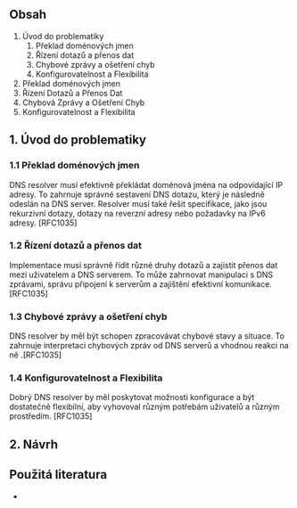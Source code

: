 ## Obsah
1. Úvod do problematiky
    1. Překlad doménových jmen
    2. Řízení dotazů a přenos dat
    3. Chybové zprávy a ošetření chyb
    4. Konfigurovatelnost a Flexibilita
2. Překlad doménových jmen
3. Řízení Dotazů a Přenos Dat
4. Chybová Zprávy a Ošetření Chyb
5. Konfigurovatelnost a Flexibilita
    

## 1. Úvod do problematiky


### 1.1 Překlad doménových jmen

DNS resolver musí efektivně překládat doménová jména na odpovídající IP adresy. To zahrnuje správné sestavení DNS dotazu, který je následně odeslán na DNS server. Resolver musí také řešit specifikace, jako jsou rekurzivní dotazy, dotazy na reverzní adresy nebo požadavky na IPv6 adresy. [RFC1035]

### 1.2 Řízení dotazů a přenos dat

Implementace musí správně řídit různé druhy dotazů a zajistit přenos dat mezi uživatelem a DNS serverem. To může zahrnovat manipulaci s DNS zprávami, správu připojení k serverům a zajištění efektivní komunikace. [RFC1035]

### 1.3 Chybové zprávy a ošetření chyb

DNS resolver by měl být schopen zpracovávat chybové stavy a situace. To zahrnuje interpretaci chybových zpráv od DNS serverů a vhodnou reakci na ně .[RFC1035]

### 1.4 Konfigurovatelnost a Flexibilita

Dobrý DNS resolver by měl poskytovat možnosti konfigurace a být dostatečně flexibilní, aby vyhovoval různým potřebám uživatelů a různým prostředím. [RFC1035]

## 2. Návrh



## Použitá literatura
 - 